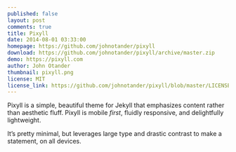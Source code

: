 ```yaml
---
published: false
layout: post
comments: true
title: Pixyll
date: 2014-08-01 03:33:00
homepage: https://github.com/johnotander/pixyll
download: https://github.com/johnotander/pixyll/archive/master.zip
demo: https://pixyll.com
author: John Otander
thumbnail: pixyll.png
license: MIT
license_link: https://github.com/johnotander/pixyll/blob/master/LICENSE.txt
---
```


Pixyll is a simple, beautiful theme for Jekyll that emphasizes content rather than aesthetic fluff. Pixyll is mobile _first_, fluidly responsive, and delightfully lightweight.

It’s pretty minimal, but leverages large type and drastic contrast to make a statement, on all devices.
